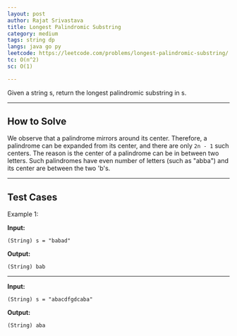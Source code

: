 ```yaml
---
layout: post
author: Rajat Srivastava
title: Longest Palindromic Substring
category: medium
tags: string dp
langs: java go py
leetcode: https://leetcode.com/problems/longest-palindromic-substring/
tc: O(n^2)
sc: O(1)

---
```


Given a string s, return the longest palindromic substring in s.

---
## How to Solve

We observe that a palindrome mirrors around its center. 
Therefore, a palindrome can be expanded from its center, and there are only `2n - 1` such centers.
The reason is the center of a palindrome can be in between two letters. 
Such palindromes have even number of letters (such as "abba") and its center are between the two 'b's.

---
## Test Cases

Example 1:

**Input:**

    (String) s = "babad"

**Output:**

    (String) bab

---

**Input:**

    (String) s = "abacdfgdcaba"

**Output:**

    (String) aba